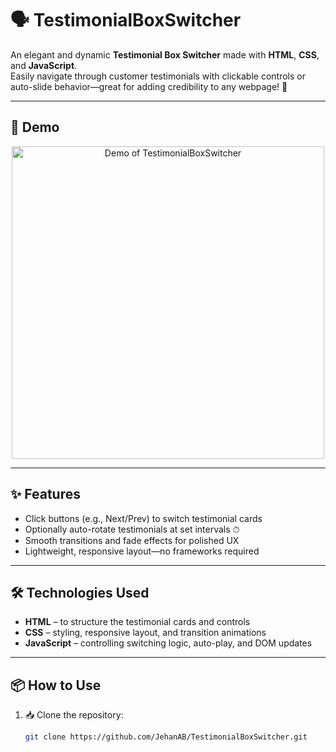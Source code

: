 # 🗣️ TestimonialBoxSwitcher

An elegant and dynamic **Testimonial Box Switcher** made with **HTML**, **CSS**, and **JavaScript**.  
Easily navigate through customer testimonials with clickable controls or auto-slide behavior—great for adding credibility to any webpage! 🌟

---

## 🎥 Demo

<p align="center">
  <img src="demo.gif" alt="Demo of TestimonialBoxSwitcher" width="500"/>
</p>

---

## ✨ Features

-  Click buttons (e.g., Next/Prev) to switch testimonial cards  
-  Optionally auto-rotate testimonials at set intervals ⏱  
-  Smooth transitions and fade effects for polished UX  
-  Lightweight, responsive layout—no frameworks required  

---

## 🛠 Technologies Used

-  **HTML** – to structure the testimonial cards and controls  
-  **CSS** – styling, responsive layout, and transition animations  
-  **JavaScript** – controlling switching logic, auto-play, and DOM updates  

---

## 📦 How to Use

1. 📥 Clone the repository:
    ```bash
    git clone https://github.com/JehanAB/TestimonialBoxSwitcher.git
    
